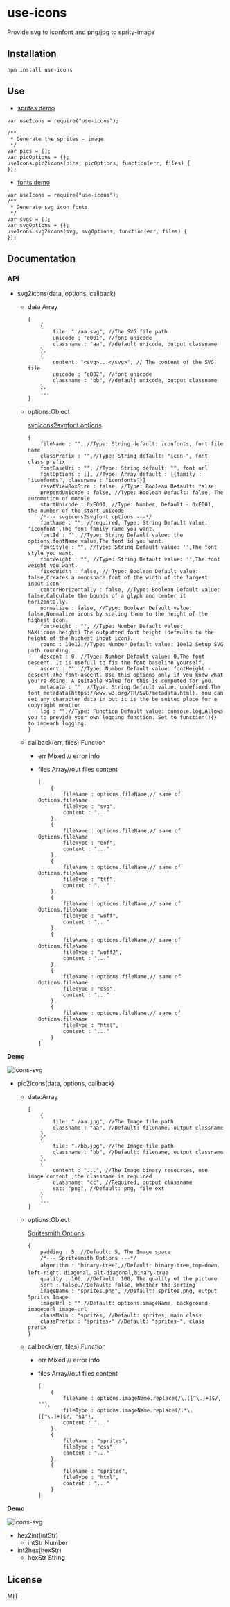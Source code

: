 # use-icons
Provide svg  to iconfont and png/jpg to sprity-image


## Installation

`npm install use-icons`

## Use

* [sprites demo](./test/sprites-build.js)

```
var useIcons = require("use-icons");

/**
 * Generate the sprites - image
 */
var pics = []; 
var picOptions = {};
useIcons.pic2icons(pics, picOptions, function(err, files) {
});

```

* [fonts demo](./test/fonts-build.js)

```
var useIcons = require("use-icons");
/**
 * Generate svg icon fonts
 */
var svgs = [];
var svgOptions = {};
useIcons.svg2icons(svg, svgOptions, function(err, files) {
});
```

## Documentation

### API

* svg2icons(data, options, callback)
    * data Array
    
        ```
        [
            {
                file: "./aa.svg", //The SVG file path
                unicode : "e001", //font unicode
                classname : "aa", //default unicode, output classname
            },
            {
                content: "<svg>...</svg>", // The content of the SVG file
                unicode : "e002", //font unicode
                classname : "bb", //default unicode, output classname
            },
            ...
        ]
        ```
    * options:Object
        
        [svgicons2svgfont options](https://github.com/nfroidure/svgicons2svgfont#new-svgicons2svgfontstreamoptions)
    
        ```
        {
            fileName : "", //Type: String default: iconfonts, font file name
            classPrefix : "",//Type: String default: "icon-", font class prefix
            fontBaseUri : "", //Type: String default: "", font url
            fontOptions : [], //Type: Array default : [{family : "iconfonts", classname : "iconfonts"}]
            resetViewBoxSize : false, //Type: Boolean Default: false, 
            prependUnicode : false, //Type: Boolean Default: false, The automation of module
            startUnicode : 0xE001, //Type: Number, Default - 0xE001, the number of the start unicode
            /*--- svgicons2svgfont options ---*/
            fontName : "", //required, Type: String Default value: 'iconfont',The font family name you want.
            fontId : "", //Type: String Default value: the options.fontName value,The font id you want.
            fontStyle : "", //Type: String Default value: '',The font style you want.
            fontWeight : "", //Type: String Default value: '',The font weight you want.
            fixedWidth : false, // Type: Boolean Default value: false,Creates a monospace font of the width of the largest input icon
            centerHorizontally : false, //Type: Boolean Default value: false,Calculate the bounds of a glyph and center it horizontally.
            normalize : false, //Type: Boolean Default value: false,Normalize icons by scaling them to the height of the highest icon.
            fontHeight : "", //Type: Number Default value: MAX(icons.height) The outputted font height (defaults to the height of the highest input icon).
            round : 10e12,//Type: Number Default value: 10e12 Setup SVG path rounding.
            descent : 0, //Type: Number Default value: 0,The font descent. It is usefull to fix the font baseline yourself.
            ascent : "", //Type: Number Default value: fontHeight - descent,The font ascent. Use this options only if you know what you're doing. A suitable value for this is computed for you.
            metadata : "", //Type: String Default value: undefined,The font metadata(https://www.w3.org/TR/SVG/metadata.html). You can set any character data in but it is the be suited place for a copyright mention.
            log : "",//Type: Function Default value: console.log,Allows you to provide your own logging function. Set to function(){} to impeach logging.
        }
        ```
    * callback(err, files):Function
        * err Mixed // error info
        * files Array//out files content
        
            ```
            [
                {
                    fileName : options.fileName,// same of Options.fileName
                    fileType : "svg",
                    content : "..."
                },
                {
                    fileName : options.fileName,// same of Options.fileName
                    fileType : "eof",
                    content : "..."
                },
                {
                    fileName : options.fileName,// same of Options.fileName
                    fileType : "ttf",
                    content : "..."
                },
                {
                    fileName : options.fileName,// same of Options.fileName
                    fileType : "woff",
                    content : "..."
                },
                {
                    fileName : options.fileName,// same of Options.fileName
                    fileType : "woff2",
                    content : "..."
                },
                {
                    fileName : options.fileName,// same of Options.fileName
                    fileType : "css",
                    content : "..."
                },
                {
                    fileName : options.fileName,// same of Options.fileName
                    fileType : "html",
                    content : "..."
                }
            ]
            ```
  
 __Demo__
 
![icons-svg](./icons-svg.png)

* pic2icons(data, options, callback)
    * data:Array
    
        ```
        [
            {
                file: "./aa.jpg", //The Image file path
                classname : "aa", //Default: filename, output classname
            },
            {
                file: "./bb.jpg", //The Image file path
                classname : "bb", //Default: filename, output classname
            },
            {
                content : "...", //The Image binary resources, use image content ,the classname is required
                classname: "cc", //Required, output classname
                ext: "png", //Default: png, file ext
            }
            ...
        ]
        ```
    * options:Object
    
        [Spritesmith Options](https://github.com/Ensighten/spritesmith#algorithms)
    
        ```
        {
            padding : 5, //Default: 5, The Image space
            /*--- Spritesmith Options ---*/
            algorithm : "binary-tree",//Default: binary-tree,top-down，left-right，diagonal，alt-diagonal,binary-tree
            quality : 100, //Default: 100, The quality of the picture
            sort : false,//Default: false, Whether the sorting
            imageName : "sprites.png", //Default: sprites.png, output Sprites Image
            imageUrl : "",//Default: options.imageName, background-image:url image-url
            classMain : "sprites, //Default: sprites, main class
            classPrefix : "sprites-" //Default: "sprites-", class prefix
        }
        ```
    * callback(err, files):Function
        * err Mixed // error info
        * files Array//out files content
        
            ```
            [
                {
                    fileName : options.imageName.replace(/\.([^\.]+)$/, ""),
                    fileType : options.imageName.replace(/.*\.([^\.]+)$/, "$1"),
                    content : "..."
                },
                {
                    fileName : "sprites",
                    fileType : "css",
                    content : "..."
                },
                {
                    fileName : "sprites",
                    fileType : "html",
                    content : "..."
                }
            ]
            ```
    
 __Demo__
 
![icons-svg](./icons-sprites.png)

* hex2int(intStr)
    * intStr Number
* int2hex(hexStr)
    * hexStr String
    
## License

[MIT](./LICENSE)